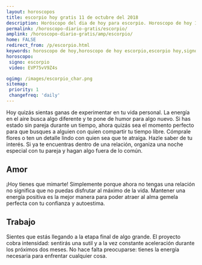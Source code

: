 ```yaml
---
layout: horoscopos
title: escorpio hoy gratis 11 de octubre del 2018 
description: Horóscopo del dia de hoy para escorpio. Horoscopo de hoy 11 de octubre del 2018. Las predicciones de amor, trabajo, vida personal gratis.
permalink: /horoscopo-diario-gratis/escorpio/
amplink: /horoscopo-diario-gratis/amp/escorpio/
home: FALSE
redirect_from: /p/escorpio.html
keywords: horoscopo de hoy,horoscopo de hoy escorpio,escorpio hoy,signos zodiacales,horóscopo de hoy,horoscopos de hoy,horoscopo escorpio hoy,horoscopo de escorpio de hoy,horóscopo de hoy escorpio,horoscopos,horoscopo del dia de hoy,escorpio de hoy,los horoscopos de hoy,escorpio de hoy,escorpio Diciembre 2018,el horóscopo de hoy escorpio,horóscopo del día,horoscopo y tarot escorpio,predicciones zodiacales 2018,escorpio hoy amorel horoscopo de hoy
horoscopo:
 signo: escorpio
 video: EVP75vV9Z4s

ogimg: /images/escorpio_char.png
sitemap:
 priority: 1
 changefreq: 'daily'
---
```



Hoy quizás sientas ganas de experimentar en tu vida personal. La energía en el aire busca algo diferente y te pone de humor para algo nuevo. Si has estado sin pareja durante un tiempo, ahora quizás sea el momento perfecto para que busques a alguien con quien compartir tu tiempo libre. Cómprale flores o ten un detalle lindo con quien sea que te atraiga. Hazle saber de tu interés. Si ya te encuentras dentro de una relación, organiza una noche especial con tu pareja y hagan algo fuera de lo común.

## Amor

¡Hoy tienes que mimarte! Simplemente porque ahora no tengas una relación no significa que no puedas disfrutar al máximo de la vida. Mantener una energía positiva es la mejor manera para poder atraer al alma gemela perfecta con tu confianza y autoestima.

## Trabajo

Sientes que estás llegando a la etapa final de algo grande. El proyecto cobra intensidad: sentirás una sutil y a la vez constante aceleración durante los próximos dos meses. No hace falta preocuparse: tienes la energía necesaria para enfrentar cualquier cosa.
